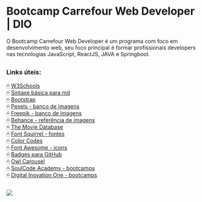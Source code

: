 # Bootcamp Carrefour Web Developer | DIO
O Bootcamp Carrefour Web Developer é um programa com foco em desenvolvimento web, seu foco principal é formar profissionais developers nas tecnologias JavaScript, ReactJS, JAVA e Springboot.

##

### Links úteis:
🖱 [W3Schools](https://www.w3schools.com/?msclkid=4fe5c11cce6d11eca58b304f331f0d0a)  
🖱 [Sintaxe básica para md](https://www.markdownguide.org/basic-syntax/)  
🖱 [Bootstrap](https://getbootstrap.com/)  
🖱 [Pexels - banco de imagens](https://www.pexels.com/pt-br/)  
🖱 [Freepik - banco de imagens](https://br.freepik.com/)  
🖱 [Behance - referência de imagens](https://www.behance.net/)  
🖱 [The Movie Database](https://www.themoviedb.org/)  
🖱 [Font Squirrel - fontes](https://www.fontsquirrel.com/)  
🖱 [Color Codes](https://html-color.codes/)  
🖱 [Font Awesome - icons](https://fontawesome.com/icons)  
🖱 [Badges para GitHub](https://dev.to/envoy_/150-badges-for-github-pnk)  
🖱 [Owl Carousel](https://owlcarousel2.github.io/OwlCarousel2/demos/demos.html)  
🖱 [SoulCode Academy - bootcamps](https://soulcodeacademy.org/)  
🖱 [Digital Inovation One - bootcamps](https://www.dio.me/)  

##

![](https://hermes.digitalinnovation.one/tracks/c157ff82-82fa-4ede-a5e0-56d1b41c385e.png)
